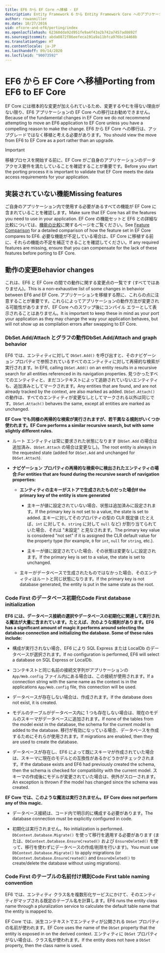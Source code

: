 ```yaml
---
title: EF6 から EF Core へ移植 - EF
description: Entity Framework 6 から Entity Framework Core へのアプリケーションの移植に関する一般的な情報
author: rowanmiller
ms.date: 10/27/2016
uid: efcore-and-ef6/porting/index
ms.openlocfilehash: 62360dda92d951fe9a4f43a2b742a7457ad8692f
ms.sourcegitcommit: abda0872f86eefeca191a9a11bfca976bc14468b
ms.translationtype: HT
ms.contentlocale: ja-JP
ms.lasthandoff: 09/14/2020
ms.locfileid: "90073592"
---
```

# <a name="porting-from-ef6-to-ef-core"></a><span data-ttu-id="b32d1-103">EF6 から EF Core へ移植</span><span class="sxs-lookup"><span data-stu-id="b32d1-103">Porting from EF6 to EF Core</span></span>

<span data-ttu-id="b32d1-104">EF Core には根本的な変更が加えられているため、変更するやむを得ない理由がない限り、EF6 アプリケーションの EF Core への移行はお勧めできません。</span><span class="sxs-lookup"><span data-stu-id="b32d1-104">Because of the fundamental changes in EF Core we do not recommend attempting to move an EF6 application to EF Core unless you have a compelling reason to make the change.</span></span>
<span data-ttu-id="b32d1-105">EF6 から EF Core への移行は、アップグレードではなく移植と考える必要があります。</span><span class="sxs-lookup"><span data-stu-id="b32d1-105">You should view the move from EF6 to EF Core as a port rather than an upgrade.</span></span>

> [!IMPORTANT]
> <span data-ttu-id="b32d1-106">移植プロセスを開始する前に、EF Core がご自身のアプリケーションのデータ アクセス要件を満たしていることを確認することが重要です。</span><span class="sxs-lookup"><span data-stu-id="b32d1-106">Before you start the porting process it is important to validate that EF Core meets the data access requirements for your application.</span></span>

## <a name="missing-features"></a><span data-ttu-id="b32d1-107">実装されていない機能</span><span class="sxs-lookup"><span data-stu-id="b32d1-107">Missing features</span></span>

<span data-ttu-id="b32d1-108">ご自身のアプリケーション内で使用する必要があるすべての機能が EF Core に含まれていることを確認します。</span><span class="sxs-lookup"><span data-stu-id="b32d1-108">Make sure that EF Core has all the features you need to use in your application.</span></span> <span data-ttu-id="b32d1-109">EF Core の機能セットと EF6 との詳細な比較については、[機能の比較](xref:efcore-and-ef6/index)に関するページをご覧ください。</span><span class="sxs-lookup"><span data-stu-id="b32d1-109">See [Feature Comparison](xref:efcore-and-ef6/index) for a detailed comparison of how the feature set in EF Core compares to EF6.</span></span> <span data-ttu-id="b32d1-110">必要な機能が不足している場合は、EF Core に移植する前に、それらの機能の不足を補正できることを確認してください。</span><span class="sxs-lookup"><span data-stu-id="b32d1-110">If any required features are missing, ensure that you can compensate for the lack of these features before porting to EF Core.</span></span>

## <a name="behavior-changes"></a><span data-ttu-id="b32d1-111">動作の変更</span><span class="sxs-lookup"><span data-stu-id="b32d1-111">Behavior changes</span></span>

<span data-ttu-id="b32d1-112">これは、EF6 と EF Core の間での動作に関する変更点の一覧です (すべてではありません)。</span><span class="sxs-lookup"><span data-stu-id="b32d1-112">This is a non-exhaustive list of some changes in behavior between EF6 and EF Core.</span></span> <span data-ttu-id="b32d1-113">アプリケーションを移植する際に、これらの点に注意することが重要です。これらによってアプリケーションの動作方法が変更される可能性がありますが、EF Core へのスワップ後にコンパイル エラーとして表示されることはありません。</span><span class="sxs-lookup"><span data-stu-id="b32d1-113">It is important to keep these in mind as your port your application as they may change the way your application behaves, but will not show up as compilation errors after swapping to EF Core.</span></span>

### <a name="dbsetaddattach-and-graph-behavior"></a><span data-ttu-id="b32d1-114">DbSet.Add/Attach とグラフの動作</span><span class="sxs-lookup"><span data-stu-id="b32d1-114">DbSet.Add/Attach and graph behavior</span></span>

<span data-ttu-id="b32d1-115">EF6 では、エンティティに対して `DbSet.Add()` を呼び出すと、そのナビゲーション プロパティで参照されているすべてのエンティティに対して再帰的な検索が実行されます。</span><span class="sxs-lookup"><span data-stu-id="b32d1-115">In EF6, calling `DbSet.Add()` on an entity results in a recursive search for all entities referenced in its navigation properties.</span></span> <span data-ttu-id="b32d1-116">見つかったすべてのエンティティと、まだコンテキストによって追跡されていないエンティティも、追加済みとしてマークされます。</span><span class="sxs-lookup"><span data-stu-id="b32d1-116">Any entities that are found, and are not already tracked by the context, are also marked as added.</span></span> <span data-ttu-id="b32d1-117">`DbSet.Attach()` の動作は、すべてのエンティティが変更なしとしてマークされる以外は同じです。</span><span class="sxs-lookup"><span data-stu-id="b32d1-117">`DbSet.Attach()` behaves the same, except all entities are marked as unchanged.</span></span>

<span data-ttu-id="b32d1-118">**EF Core でも同様の再帰的な検索が実行されますが、若干異なる規則がいくつか使われます。**</span><span class="sxs-lookup"><span data-stu-id="b32d1-118">**EF Core performs a similar recursive search, but with some slightly different rules.**</span></span>

*  <span data-ttu-id="b32d1-119">ルート エンティティは常に要求された状態になります (`DbSet.Add` の場合は追加済み、`DbSet.Attach` の場合は変更なし)。</span><span class="sxs-lookup"><span data-stu-id="b32d1-119">The root entity is always in the requested state (added for `DbSet.Add` and unchanged for `DbSet.Attach`).</span></span>

*  <span data-ttu-id="b32d1-120">**ナビゲーション プロパティの再帰的な検索中に検出されたエンティティの場合:**</span><span class="sxs-lookup"><span data-stu-id="b32d1-120">**For entities that are found during the recursive search of navigation properties:**</span></span>

    *  <span data-ttu-id="b32d1-121">**エンティティの主キーがストアで生成されたものだった場合**</span><span class="sxs-lookup"><span data-stu-id="b32d1-121">**If the primary key of the entity is store generated**</span></span>

        * <span data-ttu-id="b32d1-122">主キーが値に設定されていない場合、状態は追加済みに設定されます。</span><span class="sxs-lookup"><span data-stu-id="b32d1-122">If the primary key is not set to a value, the state is set to added.</span></span> <span data-ttu-id="b32d1-123">主キーに対してそのプロパティの型の CLR 既定値 (たとえば、`int` に対して `0`、`string` に対して `null` など) が割り当てられていた場合、それは "未設定" と見なされます。</span><span class="sxs-lookup"><span data-stu-id="b32d1-123">The primary key value is considered "not set" if it is assigned the CLR default value for the property type (for example, `0` for `int`, `null` for `string`, etc.).</span></span>

        * <span data-ttu-id="b32d1-124">主キーが値に設定されていた場合、その状態は変更なしに設定されます。</span><span class="sxs-lookup"><span data-stu-id="b32d1-124">If the primary key is set to a value, the state is set to unchanged.</span></span>

    *  <span data-ttu-id="b32d1-125">主キーがデータベースで生成されたものではなかった場合、そのエンティティはルートと同じ状態になります。</span><span class="sxs-lookup"><span data-stu-id="b32d1-125">If the primary key is not database generated, the entity is put in the same state as the root.</span></span>

### <a name="code-first-database-initialization"></a><span data-ttu-id="b32d1-126">Code First のデータベース初期化</span><span class="sxs-lookup"><span data-stu-id="b32d1-126">Code First database initialization</span></span>

<span data-ttu-id="b32d1-127">**EF6 には、データベース接続の選択やデータベースの初期化に関連して実行される魔法が大量に含まれています。たとえば、次のような規則があります。**</span><span class="sxs-lookup"><span data-stu-id="b32d1-127">**EF6 has a significant amount of magic it performs around selecting the database connection and initializing the database. Some of these rules include:**</span></span>

* <span data-ttu-id="b32d1-128">構成が実行されない場合、EF6 により SQL Express または LocalDb のデータベースが選択されます。</span><span class="sxs-lookup"><span data-stu-id="b32d1-128">If no configuration is performed, EF6 will select a database on SQL Express or LocalDb.</span></span>

* <span data-ttu-id="b32d1-129">コンテキストと同じ名前の接続文字列がアプリケーションの `App/Web.config` ファイル内にある場合は、この接続が使用されます。</span><span class="sxs-lookup"><span data-stu-id="b32d1-129">If a connection string with the same name as the context is in the applications `App/Web.config` file, this connection will be used.</span></span>

* <span data-ttu-id="b32d1-130">データベースが存在しない場合は、作成されます。</span><span class="sxs-lookup"><span data-stu-id="b32d1-130">If the database does not exist, it is created.</span></span>

* <span data-ttu-id="b32d1-131">モデルのテーブルがデータベース内に 1 つも存在しない場合は、現在のモデルのスキーマがデータベースに追加されます。</span><span class="sxs-lookup"><span data-stu-id="b32d1-131">If none of the tables from the model exist in the database, the schema for the current model is added to the database.</span></span> <span data-ttu-id="b32d1-132">移行が有効になっている場合、データベースを作成するためにそれらが使用されます。</span><span class="sxs-lookup"><span data-stu-id="b32d1-132">If migrations are enabled, then they are used to create the database.</span></span>

* <span data-ttu-id="b32d1-133">データベースが存在し、EF6 によって既にスキーマが作成されていた場合は、スキーマに現在のモデルとの互換性があるかどうかがチェックされます。</span><span class="sxs-lookup"><span data-stu-id="b32d1-133">If the database exists and EF6 had previously created the schema, then the schema is checked for compatibility with the current model.</span></span> <span data-ttu-id="b32d1-134">スキーマの作成後にモデルが変更されていた場合は、例外がスローされます。</span><span class="sxs-lookup"><span data-stu-id="b32d1-134">An exception is thrown if the model has changed since the schema was created.</span></span>

<span data-ttu-id="b32d1-135">**EF Core では、このような魔法は実行されません。**</span><span class="sxs-lookup"><span data-stu-id="b32d1-135">**EF Core does not perform any of this magic.**</span></span>

* <span data-ttu-id="b32d1-136">データベース接続は、コード内で明示的に構成する必要があります。</span><span class="sxs-lookup"><span data-stu-id="b32d1-136">The database connection must be explicitly configured in code.</span></span>

* <span data-ttu-id="b32d1-137">初期化は実行されません。</span><span class="sxs-lookup"><span data-stu-id="b32d1-137">No initialization is performed.</span></span> <span data-ttu-id="b32d1-138">`DbContext.Database.Migrate()` を使って移行を適用する必要があります (または、`DbContext.Database.EnsureCreated()` および `EnsureDeleted()` を使って、移行を使わずにデータベースの作成/削除を行います)。</span><span class="sxs-lookup"><span data-stu-id="b32d1-138">You must use `DbContext.Database.Migrate()` to apply migrations (or `DbContext.Database.EnsureCreated()` and `EnsureDeleted()` to create/delete the database without using migrations).</span></span>

### <a name="code-first-table-naming-convention"></a><span data-ttu-id="b32d1-139">Code First のテーブルの名前付け規則</span><span class="sxs-lookup"><span data-stu-id="b32d1-139">Code First table naming convention</span></span>

<span data-ttu-id="b32d1-140">EF6 では、エンティティ クラス名を複数形化サービスにかけて、そのエンティティがマップされる既定のテーブル名を計算します。</span><span class="sxs-lookup"><span data-stu-id="b32d1-140">EF6 runs the entity class name through a pluralization service to calculate the default table name that the entity is mapped to.</span></span>

<span data-ttu-id="b32d1-141">EF Core では、派生コンテキストでエンティティが公開される `DbSet` プロパティの名前が使われます。</span><span class="sxs-lookup"><span data-stu-id="b32d1-141">EF Core uses the name of the `DbSet` property that the entity is exposed in on the derived context.</span></span> <span data-ttu-id="b32d1-142">エンティティに `DbSet` プロパティがない場合は、クラス名が使われます。</span><span class="sxs-lookup"><span data-stu-id="b32d1-142">If the entity does not have a `DbSet` property, then the class name is used.</span></span>
